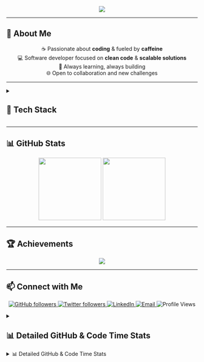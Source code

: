 <p align="center">
  <img src="https://capsule-render.vercel.app/api?type=waving&color=0:D2B4BC,100:4B2E2B&height=120&section=header&text=☕%20ZCoffeeCore%20💻&fontColor=ffffff&fontSize=50&animation=fadeIn" />
</p>

---

## 👋 About Me  
<p align="center">
☕ Passionate about <b>coding</b> & fueled by <b>caffeine</b> <br/>
💻 Software developer focused on <b>clean code</b> & <b>scalable solutions</b> <br/>
🚀 Always learning, always building <br/>
🌐 Open to collaboration and new challenges
</p>

---

<details><summary><h2>🔧 Tech Stack</h2></summary>
<p align="center">
  <!--LANGUAGES_START-->
<p align="center"><img src="https://skillicons.dev/icons?i=javascript&theme=dark" /></p>
<!--LANGUAGES_END-->
</p>
<p align="center">
  <!--FRAMEWORKS_START-->
<p align="center">No frameworks detected</p>
<!--FRAMEWORKS_END-->
</p>
<p align="center">
  <!--TOOLS_START-->
<p align="center"><img src="https://skillicons.dev/icons?i=githubactions&theme=dark" /></p>
<!--TOOLS_END-->
</p>
</details>

---

## 📊 GitHub Stats
<p align="center">
  <img src="https://github-readme-stats.vercel.app/api?username=ZCoffeeCore&show_icons=true&theme=tokyonight&count_private=true" height="165" />
  <img src="https://github-readme-stats.vercel.app/api/top-langs/?username=ZCoffeeCore&layout=compact&theme=tokyonight&count_private=true" height="165" />
</p>

---

## 🏆 Achievements
<p align="center">
  <img src="https://github-profile-trophy.vercel.app/?username=ZCoffeeCore&theme=tokyonight&column=5&margin-w=10" />
</p>
<!--
## 📂 Projects
| Project | Description | Tech Stack | Link |
|---------|-------------|-----------|------|
| ZCoffeeCore Plugin | Custom Minecraft plugin with advanced features | Java, PaperAPI | [GitHub](https://github.com/ZCoffeeCore) |
| Web Dashboard | Responsive web dashboard for inventory management | React, JS, HTML, CSS | [GitHub](https://github.com/ZCoffeeCore/WebDashboard) |
| Other Projects | Personal experiments & scripts | Python, JS | [GitHub](https://github.com/ZCoffeeCore) |
-->

---

## 📫 Connect with Me
<p align="center">
  <!-- GitHub -->
  <a href="https://github.com/ZCoffeeCore">
    <img src="https://img.shields.io/github/followers/ZCoffeeCore?style=for-the-badge&logo=github&logoColor=white" alt="GitHub followers"/>
  </a>

  <!-- Twitter -->
  <a href="https://twitter.com/tu_usuario">
    <img src="https://img.shields.io/twitter/follow/tu_usuario?style=for-the-badge&logo=twitter&logoColor=white" alt="Twitter followers"/>
  </a>

  <!-- LinkedIn -->
  <a href="https://www.linkedin.com/in/tu-perfil/">
    <img src="https://img.shields.io/badge/LinkedIn-%230077B5.svg?style=for-the-badge&logo=linkedin&logoColor=white" alt="LinkedIn"/>
  </a>

  <!-- Email -->
  <a href="mailto:tuemail@gmail.com">
    <img src="https://img.shields.io/badge/Email-%23D14836.svg?style=for-the-badge&logo=gmail&logoColor=white" alt="Email"/>
  </a>

  <!-- Visitas al README -->
  <img src="https://visitor-badge.laobi.icu/badge?page_id=ZCoffeeCore.ZCoffeeCore" alt="Profile Views"/>
</p>


<details>
<summary><h2>📊 Detailed GitHub & Code Time Stats</h2></summary>

**🐱 My GitHub Data**
- ⏱ Total coding time: N/A
- 📄 Lines of Code: N/A
- 📦 GitHub Storage Used: 34 kB
- 🏆 Contributions in 2025: 27
- 📜 Public Repositories: 2
- 🔑 Private Repositories: 0

**🌞 Time of Day Activity (most active: Night 🦉)**
| Time      | Commits | Percentage |
|-----------|--------|------------|
| Morning ☀️  | 0 | 0.00% |
| Daytime 🌆  | 0 | 0.00% |
| Evening 🌃  | 2 | 7.41% |
| Night 🦉   | 25 | 92.59% |

_Last Updated on Sat, 27 Sep 2025 02:54:14 GMT_
</details>
</details>

























<details>
<summary>📊 Detailed GitHub & Code Time Stats</summary>

**🐱 My GitHub Data**
- ⏱ Total coding time: N/A
- 📄 Lines of Code: N/A
- 📦 GitHub Storage Used: 77 kB
- 🏆 Contributions in 2025: 55
- 📜 Public Repositories: 2
- 🔑 Private Repositories: 0

**🌞 Time of Day Activity (most active: Night 🦉)**
| Time      | Commits | Percentage |
|-----------|--------|------------|
| Morning ☀️  | 2 | 3.64% |
| Daytime 🌆  | 2 | 3.64% |
| Evening 🌃  | 24 | 43.64% |
| Night 🦉   | 27 | 49.09% |

_Last Updated on Mon, 13 Oct 2025 03:31:11 GMT_
</details>
















